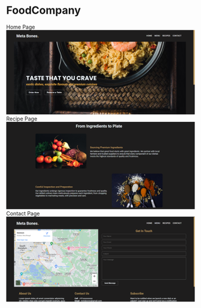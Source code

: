 # FoodCompany
Home Page
![HomePage Preview](img/prev1.png)   
Recipe Page
![Recipe Page Preview](img/prev2.png)   
Contact Page
![Contact Page Preview](img/prev3.png)  
